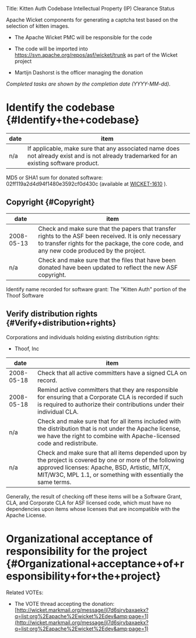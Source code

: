 Title: Kitten Auth Codebase Intellectual Property (IP) Clearance Status


Apache Wicket components for generating a captcha test based on the selection of kitten images.



- The Apache Wicket PMC will be responsible for the code


- The code will be imported into https://svn.apache.org/repos/asf/wicket/trunk as part of the Wicket project


- Martijn Dashorst is the officer managing the donation

 _Completed tasks are shown by the completion date (YYYY-MM-dd)._ 


# Identify the codebase {#Identify+the+codebase}

| date | item |
|------|------|
| n/a | If applicable, make sure that any associated name does not already exist and is not already trademarked for an existing software product. |

MD5 or SHA1 sum for donated software: 02ff119a2d4d94f1480e3592cf0d430c (available at [WICKET-1610](https://issues.apache.org/jira/browse/WICKET-1610) ).


## Copyright {#Copyright}

| date | item |
|------|------|
| 2008-05-13 | Check and make sure that the papers that transfer rights to the ASF been received. It is only necessary to transfer rights for the package, the core code, and any new code produced by the project. |
| n/a | Check and make sure that the files that have been donated have been updated to reflect the new ASF copyright. |

Identify name recorded for software grant: The "Kitten Auth" portion of the Thoof Software


## Verify distribution rights {#Verify+distribution+rights}

Corporations and individuals holding existing distribution rights:



- Thoof, Inc

| date | item |
|------|------|
| 2008-05-18 | Check that all active committers have a signed CLA on record. |
| 2008-05-18 | Remind active committers that they are responsible for ensuring that a Corporate CLA is recorded if such is required to authorize their contributions under their individual CLA. |
| n/a | Check and make sure that for all items included with the distribution that is not under the Apache license, we have the right to combine with Apache-licensed code and redistribute. |
| n/a | Check and make sure that all items depended upon by the project is covered by one or more of the following approved licenses: Apache, BSD, Artistic, MIT/X, MIT/W3C, MPL 1.1, or something with essentially the same terms. |

Generally, the result of checking off these items will be a Software Grant, CLA, and Corporate CLA for ASF licensed code, which must have no dependencies upon items whose licenses that are incompatible with the Apache License.


# Organizational acceptance of responsibility for the project {#Organizational+acceptance+of+responsibility+for+the+project}

Related VOTEs:



- The VOTE thread accepting the donation: [http://wicket.markmail.org/message/jl7d6sjrvbaxaekx?q=list:org%2Eapache%2Ewicket%2Edev&amp;page=1](http://wicket.markmail.org/message/jl7d6sjrvbaxaekx?q=list:org%2Eapache%2Ewicket%2Edev&amp;page=1) 

